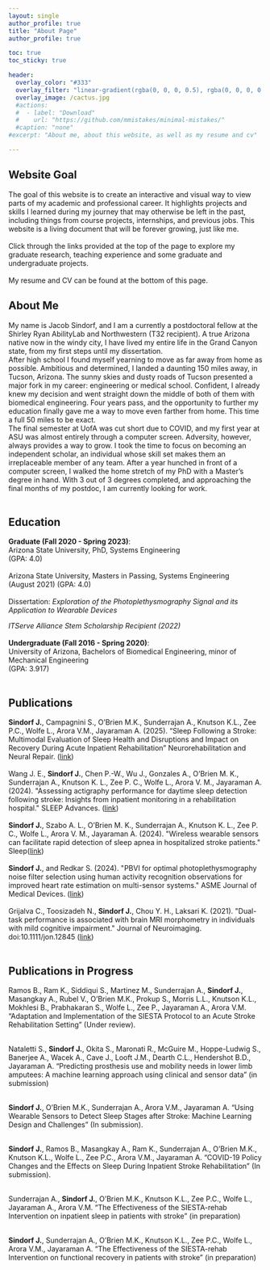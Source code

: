 ```yaml
---
layout: single
author_profile: true
title: "About Page"
author_profile: true

toc: true
toc_sticky: true

header:
  overlay_color: "#333"
  overlay_filter: "linear-gradient(rgba(0, 0, 0, 0.5), rgba(0, 0, 0, 0.5))"
  overlay_image: /cactus.jpg
  #actions:
  #  - label: "Download"
  #    url: "https://github.com/mmistakes/minimal-mistakes/"
  #caption: "none"
#excerpt: "About me, about this website, as well as my resume and cv"

---
```

## Website Goal
The goal of this website is to create an interactive and visual way to view parts of my academic and professional career. It highlights projects and skills I learned during my journey that may otherwise be left in the past, including things from course projects, internships, and previous jobs. This website is a living document that will be forever growing, just like me. <br><br>
Click through the links provided at the top of the page to explore my graduate research, teaching experience and some graduate and undergraduate projects. 
<br><br>
My resume and CV can be found at the bottom of this page. 

## About Me
My name is Jacob Sindorf, and I am a currently a postdoctoral fellow at the Shirley Ryan AbilityLab and Northwestern (T32 recipient). A true Arizona native now in the windy city, I have lived my entire life in the Grand Canyon state, from my first steps until my dissertation.<br>
After high school I found myself yearning to move as far away from home as possible. Ambitious and determined, I landed a daunting 150 miles away, in Tucson, Arizona. The sunny skies and dusty roads of Tucson presented a major fork in my career: engineering or medical school. Confident, I already knew my decision and went straight down the middle of both of them with biomedical engineering. Four years pass, and the opportunity to further my education finally gave me a way to move even farther from home. This time a full 50 miles to be exact. <br>
The final semester at UofA was cut short due to COVID, and my first year at ASU was almost entirely through a computer screen. Adversity, however, always provides a way to grow. I took the time to focus on becoming an independent scholar, an individual whose skill set makes them an irreplaceable member of any team. After a year hunched in front of a computer screen, I walked the home stretch of my PhD with a Master’s degree in hand. With 3 out of 3 degrees completed, and approaching the final months of my postdoc, I am currently looking for work. <br> <br>




## Education
**Graduate (Fall 2020 - Spring 2023)**: <br>
 Arizona State University, PhD, Systems Engineering  <br>(GPA: 4.0) <br><br>
 Arizona State University, Masters in Passing, Systems Engineering <br>(August 2021) (GPA: 4.0) <br><br>
 Dissertation: *Exploration of the Photoplethysmography Signal and its Application to Wearable Devices* <br>

*ITServe Alliance Stem Scholarship Recipient (2022)*<br><br>
**Undergraduate (Fall 2016 - Spring 2020)**: <br>
 University of Arizona, Bachelors of Biomedical Engineering, minor of Mechanical Engineering  <br>(GPA: 3.917)
<br><br>

## Publications
**Sindorf J.**, Campagnini S., O’Brien M.K., Sunderrajan A., Knutson K.L., Zee P.C., Wolfe L., Arora V.M., Jayaraman A. (2025). “Sleep Following a Stroke: Multimodal Evaluation of Sleep Health and Disruptions and Impact on Recovery During Acute Inpatient Rehabilitation” Neurorehabilitation and Neural Repair. ([link](https://journals.sagepub.com/doi/10.1177/15459683251335332)) 
<br><br>
Wang J. E., **Sindorf J.**, Chen P.-W., Wu J., Gonzales A., O’Brien M. K., Sunderrajan A., Knutson K. L., Zee P. C., Wolfe L., Arora V. M., Jayaraman A. (2024). "Assessing actigraphy performance for daytime sleep detection following stroke: Insights from inpatient monitoring in a rehabilitation hospital." SLEEP Advances. ([link](https://academic.oup.com/sleepadvances/advance-article/doi/10.1093/sleepadvances/zpae057/7724927?utm_source=authortollfreelink&utm_campaign=sleepadvances&utm_medium=email&guestAccessKey=68964fc8-9d0a-4032-bafa-869885022a43))
<br><br>
**Sindorf J.**, Szabo A. L., O’Brien M. K., Sunderrajan A., Knutson K. L., Zee P. C., Wolfe L., Arora V. M., Jayaraman A. (2024). "Wireless wearable sensors can facilitate rapid detection of sleep apnea in hospitalized stroke patients." Sleep([link](https://academic.oup.com/sleep/advance-article/doi/10.1093/sleep/zsae123/7685383?utm_source=authortollfreelink&utm_campaign=sleep&utm_medium=email&guestAccessKey=dae0e0b4-456f-499c-a7a3-670452f78aa9)) 
<br><br>
**Sindorf J.**, and Redkar S. (2024). "PBVI for optimal photoplethysmography noise filter selection using human activity recognition observations for improved heart rate estimation on multi-sensor systems." ASME Journal of Medical Devices. ([link](https://asmedigitalcollection.asme.org/medicaldevices/article/18/1/011005/1199052/PBVI-for-Optimal-Photoplethysmography-Noise-Filter))
<br><br>
Grijalva C., Toosizadeh N., **Sindorf J.**, Chou Y. H., Laksari K. (2021). "Dual-task performance is associated with brain MRI morphometry in individuals with mild cognitive impairment." Journal of Neuroimaging.
doi:10.1111/jon.12845 ([link](https://onlinelibrary.wiley.com/doi/full/10.1111/jon.12845))
<br><br>

## Publications in Progress
Ramos B., Ram K., Siddiqui S., Martinez M., Sunderrajan A., **Sindorf J.**, Masangkay A., Rubel V., O’Brien M.K., Prokup S., Morris L.L., Knutson K.L., Mokhlesi B., Prabhakaran S., Wolfe L., Zee P., Jayaraman A., Arora V.M. “Adaptation and Implementation of the SIESTA Protocol to an Acute Stroke Rehabilitation Setting” (Under review).
<br><br>

Nataletti S., **Sindorf J.**, Okita S., Maronati R., McGuire M., Hoppe-Ludwig S., Banerjee A., Wacek A., Cave J., Looft J.M., Dearth C.L., Hendershot B.D., Jayaraman A. “Predicting prosthesis use and mobility needs in lower limb amputees: A machine learning approach using clinical and sensor data” (in submission)
<br><br>

**Sindorf J.**, O’Brien M.K., Sunderrajan A., Arora V.M., Jayaraman A. “Using Wearable Sensors to Detect Sleep Stages after Stroke: Machine Learning Design and Challenges” (In submission).
<br><br>

**Sindorf J.**, Ramos B., Masangkay A., Ram K., Sunderrajan A., O’Brien M.K., Knutson K.L., Wolfe L., Zee P.C., Arora V.M., Jayaraman A. “COVID-19 Policy Changes and the Effects on Sleep During Inpatient Stroke Rehabilitation” 
(In submission).
<br><br>

Sunderrajan A., **Sindorf J.**, O’Brien M.K., Knutson K.L., Zee P.C., Wolfe L., Jayaraman A., Arora V.M. “The Effectiveness of the SIESTA-rehab Intervention on inpatient sleep in patients with stroke” (in preparation)
<br><br>

**Sindorf J.**, Sunderrajan A., O’Brien M.K., Knutson K.L., Zee P.C., Wolfe L., Arora V.M., Jayaraman A. “The Effectiveness of the SIESTA-rehab Intervention on functional recovery in patients with stroke” (in preparation)
<br><br>






